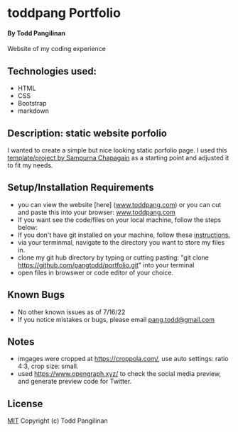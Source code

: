 # toddpang Portfolio

#### By Todd Pangilinan

Website of my coding experience

## Technologies used:

* HTML
* CSS
* Bootstrap
* markdown

## Description: static website porfolio

I wanted to create a simple but nice looking static porfolio page. I used this [template/project by Sampurna Chapagain](https://www.freecodecamp.org/news/how-to-create-a-portfolio-website-using-html-css-javascript-and-bootstrap/) as a starting point and adjusted it to fit my needs.

## Setup/Installation Requirements

* you can view the website [here] (www.toddpang.com) or you can cut and paste this into your browser: www.toddpang.com
* If you want see the code/files on your local machine, follow the steps below:
* If you don't have git installed on your machine, follow these [instructions.](https://www.learnhowtoprogram.com/introduction-to-programming/getting-started-with-intro-to-programming/git-and-github)
* via your terminmal, navigate to the directory you want to store my files in.
* clone my git hub directory by typing or cutting pasting: "git clone https://github.com/pangtodd/portfolio.git" into your terminal
* open files in browswer or code editor of your choice.


## Known Bugs

* No other known issues as of 7/16/22
* If you notice mistakes or bugs, please email pang.todd@gmail.com

## Notes
* imgages were cropped at https://croppola.com/, use auto settings: ratio 4:3, crop size: small.
* used https://www.opengraph.xyz/ to check the social media preview, and generate preview code for Twitter.


## License

[MIT](https://opensource.org/licenses/MIT)
Copyright (c) Todd Pangilinan 